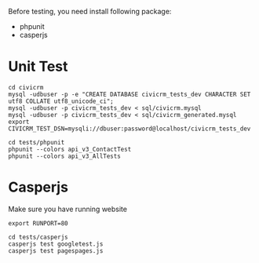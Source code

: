 Before testing, you need install following package:

- phpunit
- casperjs

# Unit Test

```
cd civicrm
mysql -udbuser -p -e "CREATE DATABASE civicrm_tests_dev CHARACTER SET utf8 COLLATE utf8_unicode_ci";
mysql -udbuser -p civicrm_tests_dev < sql/civicrm.mysql
mysql -udbuser -p civicrm_tests_dev < sql/civicrm_generated.mysql
export CIVICRM_TEST_DSN=mysqli://dbuser:password@localhost/civicrm_tests_dev

cd tests/phpunit
phpunit --colors api_v3_ContactTest
phpunit --colors api_v3_AllTests
```

# Casperjs

Make sure you have running website
```
export RUNPORT=80

cd tests/casperjs
casperjs test googletest.js
casperjs test pagespages.js

```
